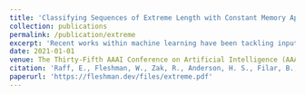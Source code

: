 ```yaml
---
title: 'Classifying Sequences of Extreme Length with Constant Memory Applied to Malware Detection'
collection: publications
permalink: /publication/extreme
excerpt: 'Recent works within machine learning have been tackling inputs of ever-increasing size, with cybersecurity presenting sequence classification problems of particularly extreme lengths. In the case of Windows executable malware detection, inputs may exceed 100 MB, which corresponds to a time series with T=100,000,000 steps. To date, the closest approach to handling such a task is MalConv, a convolutional neural network capable of processing up to T=2,000,000 steps. The O(T) memory of CNNs has prevented further application of CNNs to malware. In this work, we develop a new approach to temporal max pooling that makes the required memory invariant to the sequence length T. This makes MalConv 116× more memory efficient, and up to 25.8× faster to train on its original dataset, while removing the input length restrictions to MalConv. We re-invest these gains into improving the MalConv architecture by developing a new Global Channel Gating design, giving us an attention mechanism capable of learning feature interactions across 100 million time steps in an efficient manner, a capability lacked by the original MalConv CNN. Our implementation can be found at https://github.com/FutureComputing4AI/MalConv2'
date: 2021-01-01
venue: The Thirty-Fifth AAAI Conference on Artificial Intelligence (AAAI)
citation: 'Raff, E., Fleshman, W., Zak, R., Anderson, H. S., Filar, B., & McLean, M. (2021). Classifying Sequences of Extreme Length with Constant Memory Applied to Malware Detection. In The Thirty-Fifth AAAI Conference on Artificial Intelligence (AAAI).'
paperurl: 'https://fleshman.dev/files/extreme.pdf'
---
```

